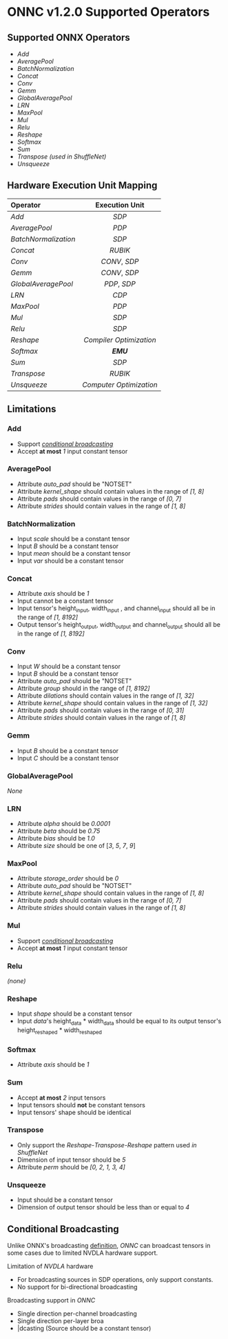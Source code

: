 # ONNC v1.2.0 Supported Operators

## Supported ONNX Operators

- *Add*
- *AveragePool*
- *BatchNormalization*
- *Concat*
- *Conv*
- *Gemm*
- *GlobalAveragePool*
- *LRN*
- *MaxPool*
- *Mul*
- *Relu*
- *Reshape*
- *Softmax*
- *Sum*
- *Transpose* *(used in ShuffleNet)*
- *Unsqueeze*

## Hardware Execution Unit Mapping

|Operator|Execution Unit|
|:-|:-:|
|*Add*|*SDP*|
|*AveragePool*|*PDP*|
|*BatchNormalization*|*SDP*|
|*Concat*|*RUBIK*|
|*Conv*|*CONV*, *SDP*|
|*Gemm*|*CONV*, *SDP*|
|*GlobalAveragePool*|*PDP*, *SDP*|
|*LRN*|*CDP*|
|*MaxPool*|*PDP*|
|*Mul*|*SDP*|
|*Relu*|*SDP*|
|*Reshape*|*Compiler Optimization*|
|*Softmax*|***EMU***|
|*Sum*|*SDP*|
|*Transpose*|*RUBIK*|
|*Unsqueeze*|*Computer Optimization*|

## Limitations

### Add

- Support [*conditional broadcasting*](#Conditional-Broadcasting)
- Accept **at most** *1* input constant tensor

### AveragePool

- Attribute *auto_pad* should be "NOTSET"
- Attribute *kernel_shape* should contain values in the range of *[1, 8]*
- Attribute *pads* should contain values in the range of *[0, 7]*
- Attribute *strides* should contain values in the range of *[1, 8]*

### BatchNormalization

- Input *scale* should be a constant tensor
- Input *B* should be a constant tensor
- Input *mean* should be a constant tensor
- Input *var* should be a constant tensor

### Concat

- Attribute *axis* should be *1*
- Input cannot be a constant tensor
- Input tensor's height<sub>input</sub>, width<sub>input</sub> , and channel<sub>input</sub> should all be in the range of *[1, 8192]*
- Output tensor's height<sub>output</sub>,  width<sub>output</sub> and channel<sub>output</sub> should all be in the range of *[1, 8192]*

### Conv

- Input *W* should be a constant tensor
- Input *B* should be a constant tensor
- Attribute *auto_pad* should be "NOTSET"
- Attribute *group* should in the range of *[1, 8192]*
- Attribute *dilations* should contain values in the range of *[1, 32]*
- Attribute *kernel_shape* should contain values in the range of *[1, 32]*
- Attribute *pads* should contain values in the range of *[0, 31]*
- Attribute *strides* should contain values in the range of *[1, 8]*

### Gemm

- Input *B* should be a constant tensor
- Input *C* should be a constant tensor

### GlobalAveragePool

*None*

### LRN

- Attribute *alpha* should be *0.0001*
- Attribute *beta* should be *0.75*
- Attribute *bias* should be *1.0*
- Attribute *size* should be one of [*3*, *5*, *7*, *9*]

### MaxPool

- Attribute *storage_order* should be *0*
- Attribute *auto_pad* should be "NOTSET"
- Attribute *kernel_shape* should contain values in the range of *[1, 8]*
- Attribute *pads* should contain values in the range of *[0, 7]*
- Attribute *strides* should contain values in the range of *[1, 8]*

### Mul

- Support [*conditional broadcasting*](#Conditional-Broadcasting)
- Accept **at most** *1* input constant tensor

### Relu

*(none)*

### Reshape

- Input *shape* should be a constant tensor
- Input *data*'s height<sub>data</sub> * width<sub>data</sub> should be equal to its output tensor's height<sub>reshaped</sub> * width<sub>reshaped</sub>

### Softmax

- Attribute *axis* should be *1*

### Sum

- Accept **at most** *2* input tensors
- Input tensors should **not** be constant tensors
- Input tensors' shape should be identical

### Transpose

- Only support the *Reshape*-*Transpose*-*Reshape* pattern used *in ShuffleNet*
- Dimension of input tensor should be *5*
- Attribute *perm* should be *[0, 2, 1, 3, 4]*

### Unsqueeze 

- Input should be a constant tensor
- Dimension of output tensor should be less than or equal to *4*

## Conditional Broadcasting

Unlike ONNX's broadcasting [definition](https://github.com/onnx/onnx/blob/rel-1.3.0/docs/Broadcasting.md), *ONNC*  can broadcast tensors in some cases due to limited NVDLA hardware support.

Limitation of *NVDLA* hardware
- For broadcasting sources in SDP operations, only support constants. 
- No support for bi-directional broadcasting

Broadcasting support in *ONNC*
- Single direction per-channel broadcasting
- Single direction per-layer broa
- |dcasting (Source should be a constant tensor)

